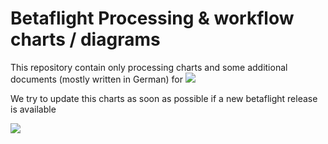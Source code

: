 # Betaflight Processing & workflow charts / diagrams
This repository contain only processing charts and some additional documents (mostly written in German) for 
![](https://github.com/betaflight/betaflight/blob/master/docs/assets/images/bf_logo.png)

We try to update this charts as soon as possible if a new betaflight release is available

![](https://github.com/mrRobot62/betaflight_processing/blob/master/bf-4.2_processing-workflow.png)

